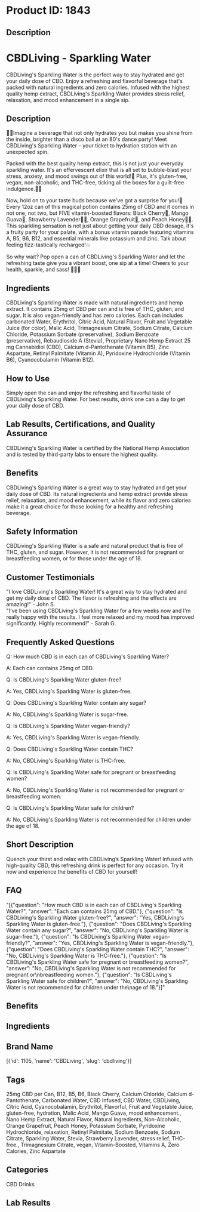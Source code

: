 # Product ID: 1843
## Description
<h1>CBDLiving - Sparkling Water</h1>
<p>CBDLiving's Sparkling Water is the perfect way to stay hydrated and get your daily dose of CBD. Enjoy a refreshing and flavorful beverage that's packed with natural ingredients and zero calories. Infused with the highest quality hemp extract, CBDLiving's Sparkling Water provides stress relief, relaxation, and mood enhancement in a single sip.</p>
<h2>Description</h2>
<p>🎉🍹Imagine a beverage that not only hydrates you but makes you shine from the inside, brighter than a disco ball at an 80's dance party! Meet CBDLiving's Sparkling Water – your ticket to hydration station with an unexpected spin.</p>
<p>Packed with the best quality hemp extract, this is not just your everyday sparkling water. It's an effervescent elixir that is all set to bubble-blast your stress, anxiety, and mood swings out of this world!🚀 Plus, it's gluten-free, vegan, non-alcoholic, and THC-free, ticking all the boxes for a guilt-free indulgence.🌱✅</p>
<p>Now, hold on to your taste buds because we've got a surprise for you!👅 Every 12oz can of this magical potion contains 25mg of CBD and it comes in not one, not two, but FIVE vitamin-boosted flavors: Black Cherry🍒, Mango Guava🥭, Strawberry Lavender🍓🌾, Orange Grapefruit🍊, and Peach Honey🍑🍯. This sparkling sensation is not just about getting your daily CBD dosage, it's a fruity party for your palate, with a bonus vitamin parade featuring vitamins A, B5, B6, B12, and essential minerals like potassium and zinc. Talk about feeling fizz-tastically recharged!💥</p>
<p>So why wait? Pop open a can of CBDLiving's Sparkling Water and let the refreshing taste give you a vibrant boost, one sip at a time! Cheers to your health, sparkle, and sass! 🥂💦🌟</p>
<h2>Ingredients</h2>
<p>CBDLiving's Sparkling Water is made with natural ingredients and hemp extract. It contains 25mg of CBD per can and is free of THC, gluten, and sugar. It is also vegan-friendly and has zero calories. Each can includes carbonated Water, Erythritol, Citric Acid, Natural Flavor, Fruit and Vegetable Juice (for color), Malic Acid, Trimagnesium Citrate, Sodium Citrate, Calcium Chloride, Potassium Sorbate (preservative), Sodium Benzoate (preservative), Rebaudioside A (Stevia), Proprietary Nano Hemp Extract 25 mg Cannabidiol (CBD), Calcium d-Pantothenate (Vitamin B5), Zinc Aspartate, Retinyl Palmitate (Vitamin A), Pyridoxine Hydrochloride (Vitamin B6), Cyanocobalamin (Vitamin B12).</p>
<h2>How to Use</h2>
<p>Simply open the can and enjoy the refreshing and flavorful taste of CBDLiving's Sparkling Water. For best results, drink one can a day to get your daily dose of CBD.</p>
<h2>Lab Results, Certifications, and Quality Assurance</h2>
<p>CBDLiving's Sparkling Water is certified by the National Hemp Association and is tested by third-party labs to ensure the highest quality.</p>
<h2>Benefits</h2>
<p>CBDLiving's Sparkling Water is a great way to stay hydrated and get your daily dose of CBD. Its natural ingredients and hemp extract provide stress relief, relaxation, and mood enhancement, while its flavor and zero calories make it a great choice for those looking for a healthy and refreshing beverage.</p>
<h2>Safety Information</h2>
<p>CBDLiving's Sparkling Water is a safe and natural product that is free of THC, gluten, and sugar. However, it is not recommended for pregnant or breastfeeding women, or for those under the age of 18.</p>
<h2>Customer Testimonials</h2>
<p>"I love CBDLiving's Sparkling Water! It's a great way to stay hydrated and get my daily dose of CBD. The flavor is refreshing and the effects are amazing!" - John S.<br />
"I've been using CBDLiving's Sparkling Water for a few weeks now and I'm really happy with the results. I feel more relaxed and my mood has improved significantly. Highly recommend!" - Sarah G.</p>
<h2>Frequently Asked Questions</h2>
<p>Q: How much CBD is in each can of CBDLiving's Sparkling Water?</p>
<p>A: Each can contains 25mg of CBD.</p>
<p>Q: Is CBDLiving's Sparkling Water gluten-free?</p>
<p>A: Yes, CBDLiving's Sparkling Water is gluten-free.</p>
<p>Q: Does CBDLiving's Sparkling Water contain any sugar?</p>
<p>A: No, CBDLiving's Sparkling Water is sugar-free.</p>
<p>Q: Is CBDLiving's Sparkling Water vegan-friendly?</p>
<p>A: Yes, CBDLiving's Sparkling Water is vegan-friendly.</p>
<p>Q: Does CBDLiving's Sparkling Water contain THC?</p>
<p>A: No, CBDLiving's Sparkling Water is THC-free.</p>
<p>Q: Is CBDLiving's Sparkling Water safe for pregnant or breastfeeding women?</p>
<p>A: No, CBDLiving's Sparkling Water is not recommended for pregnant or breastfeeding women.</p>
<p>Q: Is CBDLiving's Sparkling Water safe for children?</p>
<p>A: No, CBDLiving's Sparkling Water is not recommended for children under the age of 18.</p>

## Short Description
<p>Quench your thirst and relax with CBDLiving&#8217;s Sparkling Water! Infused with high-quality CBD, this refreshing drink is perfect for any occasion. Try it now and experience the benefits of CBD for yourself!</p>

## FAQ
"[{\"question\": \"How much CBD is in each can of CBDLiving's Sparkling Water?\", \"answer\": \"Each can contains 25mg of CBD.\"}, {\"question\": \"Is CBDLiving's Sparkling Water gluten-free?\", \"answer\": \"Yes, CBDLiving's Sparkling Water is gluten-free.\"}, {\"question\": \"Does CBDLiving's Sparkling Water contain any sugar?\", \"answer\": \"No, CBDLiving's Sparkling Water is sugar-free.\"}, {\"question\": \"Is CBDLiving's Sparkling Water vegan-friendly?\", \"answer\": \"Yes, CBDLiving's Sparkling Water is vegan-friendly.\"}, {\"question\": \"Does CBDLiving's Sparkling Water contain THC?\", \"answer\": \"No, CBDLiving's Sparkling Water is THC-free.\"}, {\"question\": \"Is CBDLiving's Sparkling Water safe for pregnant or breastfeeding women?\", \"answer\": \"No, CBDLiving's Sparkling Water is not recommended for pregnant or\\nbreastfeeding women.\"}, {\"question\": \"Is CBDLiving's Sparkling Water safe for children?\", \"answer\": \"No, CBDLiving's Sparkling Water is not recommended for children under the\\nage of 18.\"}]"
## Benefits

## Ingredients

## Brand Name
[{'id': 1105, 'name': 'CBDLiving', 'slug': 'cbdliving'}]
## Tags
25mg CBD per Can, B12, B5, B6, Black Cherry, Calcium Chloride, Calcium d-Pantothenate, Carbonated Water, CBD Infused, CBD Water, CBDLiving, Citric Acid, Cyanocobalamin, Erythritol, Flavorful, Fruit and Vegetable Juice, gluten-free, hydration, Malic Acid, Mango Guava, mood enhancement., Nano Hemp Extract, Natural Flavor, Natural Ingredients, Non-Alcoholic, Orange Grapefruit, Peach Honey, Potassium Sorbate, Pyridoxine Hydrochloride, relaxation, Retinyl Palmitate, Sodium Benzoate, Sodium Citrate, Sparkling Water, Stevia, Strawberry Lavender, stress relief, THC-free., Trimagnesium Citrate, vegan, Vitamin-Boosted, Vitamins A, Zero Calories, Zinc Aspartate
## Categories
CBD Drinks
## Lab Results

